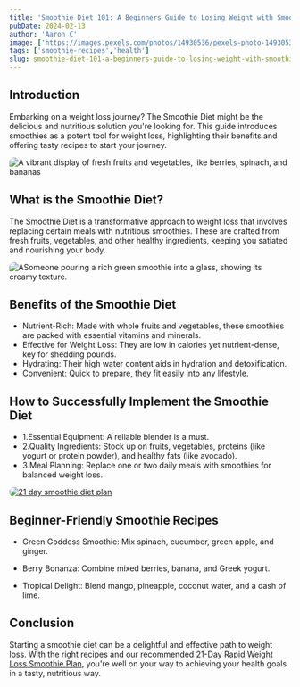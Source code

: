 ```yaml
---
title: 'Smoothie Diet 101: A Beginners Guide to Losing Weight with Smoothies'
pubDate: 2024-02-13
author: 'Aaron C'
image: ['https://images.pexels.com/photos/14930536/pexels-photo-14930536.jpeg?auto=compress&cs=tinysrgb&w=1260&h=750&dpr=1']
tags: ['smoothie-recipes','health']
slug: smoothie-diet-101-a-beginners-guide-to-losing-weight-with-smoothies
---
```



## Introduction
Embarking on a weight loss journey? The Smoothie Diet might be the delicious and nutritious solution you're looking for. This guide introduces smoothies as a potent tool for weight loss, highlighting their benefits and offering tasty recipes to start your journey.

<img src="https://images.pexels.com/photos/8845666/pexels-photo-8845666.jpeg?auto=compress&cs=tinysrgb&w=1260&h=750&dpr=1" alt="A vibrant display of fresh fruits and vegetables, like berries, spinach, and bananas" style="max-width: 100%; height: auto; display: block; margin-left: auto; margin-right: auto; border-radius: 8px">


## What is the Smoothie Diet?
The Smoothie Diet is a transformative approach to weight loss that involves replacing certain meals with nutritious smoothies. These are crafted from fresh fruits, vegetables, and other healthy ingredients, keeping you satiated and nourishing your body.



<img src="https://images.pexels.com/photos/6707445/pexels-photo-6707445.jpeg?auto=compress&cs=tinysrgb&w=1260&h=750&dpr=1" alt="ASomeone pouring a rich green smoothie into a glass, showing its creamy texture.
" style="max-width: 100%; height: auto; display: block; margin-left: auto; margin-right: auto; border-radius: 8px">


## Benefits of the Smoothie Diet
- Nutrient-Rich: Made with whole fruits and vegetables, these smoothies are packed with essential vitamins and minerals.
- Effective for Weight Loss: They are low in calories yet nutrient-dense, key for shedding pounds.
- Hydrating: Their high water content aids in hydration and detoxification.
- Convenient: Quick to prepare, they fit easily into any lifestyle.


## How to Successfully Implement the Smoothie Diet
- 1.Essential Equipment: A reliable blender is a must.
- 2.Quality Ingredients: Stock up on fruits, vegetables, proteins (like yogurt or protein powder), and healthy fats (like avocado).
- 3.Meal Planning: Replace one or two daily meals with smoothies for balanced weight loss.

<a href="https://bit.ly/3wbDNrv">
<img src="https://miro.medium.com/v2/resize:fit:786/format:webp/0*1N05EFIW73fcor4f.jpg" alt=" 21 day smoothie diet plan
" style="max-width: 100%; height: auto; display: block; margin-left: auto; margin-right: auto; border-radius: 8px">
</a>




## Beginner-Friendly Smoothie Recipes
- Green Goddess Smoothie: Mix spinach, cucumber, green apple, and ginger.

- Berry Bonanza: Combine mixed berries, banana, and Greek yogurt.

- Tropical Delight: Blend mango, pineapple, coconut water, and a dash of lime.


## Conclusion
Starting a smoothie diet can be a delightful and effective path to weight loss. With the right recipes and our recommended <a class="affilate-link" href="https://bit.ly/3wbDNrv" >21-Day Rapid Weight Loss Smoothie Plan</a>, you're well on your way to achieving your health goals in a tasty, nutritious way.

